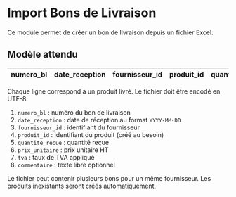 # Import Bons de Livraison

Ce module permet de créer un bon de livraison depuis un fichier Excel.

## Modèle attendu

| numero_bl | date_reception | fournisseur_id | produit_id | quantite_recue | prix_unitaire | tva | commentaire |
|-----------|----------------|----------------|------------|----------------|---------------|-----|-------------|

Chaque ligne correspond à un produit livré. Le fichier doit être encodé en UTF-8.

1. `numero_bl` : numéro du bon de livraison
2. `date_reception` : date de réception au format `YYYY-MM-DD`
3. `fournisseur_id` : identifiant du fournisseur
4. `produit_id` : identifiant du produit (créé au besoin)
5. `quantite_recue` : quantité reçue
6. `prix_unitaire` : prix unitaire HT
7. `tva` : taux de TVA appliqué
8. `commentaire` : texte libre optionnel

Le fichier peut contenir plusieurs bons pour un même fournisseur. Les produits inexistants seront créés automatiquement.
